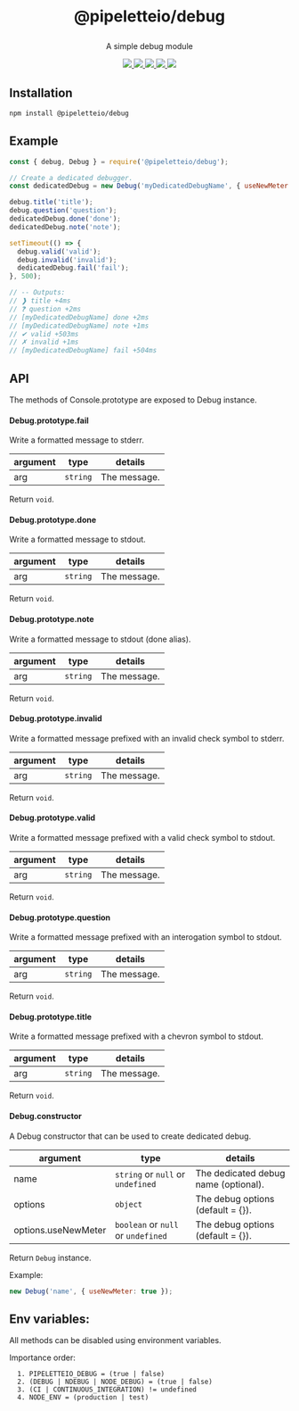 <h1 align="center">
  <p>@pipeletteio/debug</p>
</h1>

<p align="center">A simple debug module</p>

<p align="center">
  <a alt="Build Status" href="https://github.com/pipeletteio/debug/actions?query=workflow">
    <img src="https://github.com/pipeletteio/debug/workflows/Build/badge.svg"/>
  </a>
  <a alt="Npm version" href="https://www.npmjs.com/package/@pipeletteio/debug?activeTab=versions">
    <img src="https://img.shields.io/npm/v/@pipeletteio/debug.svg?longCache=true&logo=npm">
  </a>
  <a alt="CodeClimate coverage" href="https://codeclimate.com/github/pipeletteio/debug/test_coverage">
    <img src="https://api.codeclimate.com/v1/badges/1ac72c4eb77b963b343a/test_coverage"/>
  </a>
  <a alt="CodeClimate maintainability" href="https://codeclimate.com/github/pipeletteio/debug/maintainability">
    <img src="https://api.codeclimate.com/v1/badges/1ac72c4eb77b963b343a/maintainability"/>
  </a>
  <a alt="Node requierement version" href="https://github.com/pipeletteio/debug/blob/master/package.json">
    <img src="https://img.shields.io/node/v/@pipeletteio/debug.svg?longCache=true"/>
  </a>
</p>

## Installation
```bash
npm install @pipeletteio/debug
```

## Example

```javascript
const { debug, Debug } = require('@pipeletteio/debug');

// Create a dedicated debugger.
const dedicatedDebug = new Debug('myDedicatedDebugName', { useNewMeter: true });

debug.title('title');
debug.question('question');
dedicatedDebug.done('done');
dedicatedDebug.note('note');

setTimeout(() => {
  debug.valid('valid');
  debug.invalid('invalid');
  dedicatedDebug.fail('fail');
}, 500);

// -- Outputs:
// ❱ title +4ms
// ❓ question +2ms
// [myDedicatedDebugName] done +2ms
// [myDedicatedDebugName] note +1ms
// ✔ valid +503ms
// ✗ invalid +1ms
// [myDedicatedDebugName] fail +504ms
```

## API

The methods of Console.prototype are exposed to Debug instance.

#### Debug.prototype.fail

Write a formatted message to stderr.

|          argument         |    type    |    details    |
|---------------------------|------------|---------------|
| arg                       | `string`   | The message.  |

Return `void`.

#### Debug.prototype.done

Write a formatted message to stdout.

|          argument         |    type    |    details    |
|---------------------------|------------|---------------|
| arg                       | `string`   | The message.  |

Return `void`.

#### Debug.prototype.note

Write a formatted message to stdout (done alias).

|          argument         |    type    |    details    |
|---------------------------|------------|---------------|
| arg                       | `string`   | The message.  |

Return `void`.

#### Debug.prototype.invalid

Write a formatted message prefixed with an invalid check symbol to stderr.

|          argument         |    type    |    details    |
|---------------------------|------------|---------------|
| arg                       | `string`   | The message.  |

Return `void`.

#### Debug.prototype.valid

Write a formatted message prefixed with a valid check symbol to stdout.

|          argument         |    type    |    details    |
|---------------------------|------------|---------------|
| arg                       | `string`   | The message.  |

Return `void`.

#### Debug.prototype.question

Write a formatted message prefixed with an interogation symbol to stdout.

|          argument         |    type    |    details    |
|---------------------------|------------|---------------|
| arg                       | `string`   | The message.  |

Return `void`.

#### Debug.prototype.title

Write a formatted message prefixed with a chevron symbol to stdout.

|          argument         |    type    |    details    |
|---------------------------|------------|---------------|
| arg                       | `string`   | The message.  |

Return `void`.

#### Debug.constructor

A Debug constructor that can be used to create dedicated debug.

|          argument         |                 type                |                details                |
|---------------------------|-------------------------------------|---------------------------------------|
| name                      | `string` or `null` or `undefined`   | The dedicated debug name (optional).  |
| options                   | `object`                            | The debug options (default = {}).     |
| options.useNewMeter       | `boolean` or `null` or `undefined`  | The debug options (default = {}).     |

Return `Debug` instance.

Example:
```javascript
new Debug('name', { useNewMeter: true });
```

## Env variables:

All methods can be disabled using environment variables.

Importance order:
```
  1. PIPELETTEIO_DEBUG = (true | false)
  2. (DEBUG | NDEBUG | NODE_DEBUG) = (true | false)
  3. (CI | CONTINUOUS_INTEGRATION) != undefined
  4. NODE_ENV = (production | test)
```
